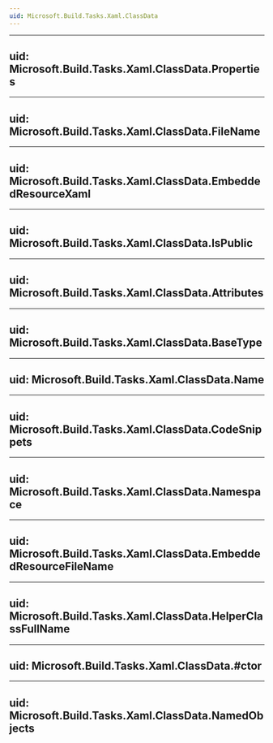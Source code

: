```yaml
---
uid: Microsoft.Build.Tasks.Xaml.ClassData
---
```


---
uid: Microsoft.Build.Tasks.Xaml.ClassData.Properties
---

---
uid: Microsoft.Build.Tasks.Xaml.ClassData.FileName
---

---
uid: Microsoft.Build.Tasks.Xaml.ClassData.EmbeddedResourceXaml
---

---
uid: Microsoft.Build.Tasks.Xaml.ClassData.IsPublic
---

---
uid: Microsoft.Build.Tasks.Xaml.ClassData.Attributes
---

---
uid: Microsoft.Build.Tasks.Xaml.ClassData.BaseType
---

---
uid: Microsoft.Build.Tasks.Xaml.ClassData.Name
---

---
uid: Microsoft.Build.Tasks.Xaml.ClassData.CodeSnippets
---

---
uid: Microsoft.Build.Tasks.Xaml.ClassData.Namespace
---

---
uid: Microsoft.Build.Tasks.Xaml.ClassData.EmbeddedResourceFileName
---

---
uid: Microsoft.Build.Tasks.Xaml.ClassData.HelperClassFullName
---

---
uid: Microsoft.Build.Tasks.Xaml.ClassData.#ctor
---

---
uid: Microsoft.Build.Tasks.Xaml.ClassData.NamedObjects
---
